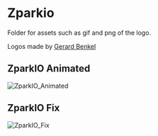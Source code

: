 # Zparkio

Folder for assets such as gif and png of the logo. 

Logos made by [Gerard Benkel](https://www.linkedin.com/in/gerard-benkel-21283013/)

## ZparkIO Animated

![ZparkIO_Animated](https://raw.githubusercontent.com/leobenkel/zparkio.g8/main/assets/ZparkIO_animated.gif)

## ZparkIO Fix

![ZparkIO_Fix](https://raw.githubusercontent.com/leobenkel/zparkio.g8/main/assets/ZparkIO_fix.png)
